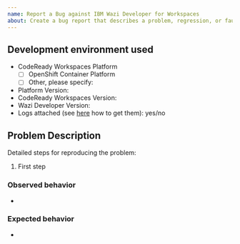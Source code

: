 ```yaml
---
name: Report a Bug against IBM Wazi Developer for Workspaces
about: Create a bug report that describes a problem, regression, or faulty behavior
---
```


<!-- Search for existing issues and avoid duplication.

Before filing a bug check here if this is already a documented or known issue:

- Check the documentation's Known Issues and Troubleshooting pages: <https://ibm.biz/wazi-crw-doc>
- Check the Open and Closed issues list in this GitHub repository: <https://github.com/ibm/wazi-codeready-workspaces-images/issues>
- If this is a problem with Red Hat&reg; CodeReady Workspaces then check and file a bug here, please: <https://issues.redhat.com/browse/CRW>

 -->

<!-- Describe your envionment and the observed bug. -->

## Development environment used

- CodeReady Workspaces Platform
  - [ ] OpenShift Container Platform
  - [ ] Other, please specify:
- Platform Version:
- CodeReady Workspaces Version:
- Wazi Developer Version:
- Logs attached (see [here](https://ibm.github.io/zopeneditor-about/Docs/knownissues.html) how to get them): yes/no

## Problem Description

Detailed steps for reproducing the problem:

1. First step

### Observed behavior

-

### Expected behavior

-
